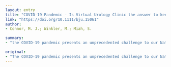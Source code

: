 ```yaml
---
layout: entry
title: "COVID-19 Pandemic - Is Virtual Urology Clinic the answer to keeping the cancer pathway moving?"
link: "https://doi.org/10.1111/bju.15061"
author:
- Connor, M. J.; Winkler, M.; Miah, S.

summary:
- "the COVID-19 pandemic presents an unprecedented challenge to our National Health Service. There will be a knee-jerk tendency to cancel all outpatient activity by NHS trusts. The need to appropriately direct all efforts towards providing emergency supportive care to those suffering will be an unmet cost to those patients who are high-risk and are already on the cancer referral pathway. This seems a pragmatic approach to reducing risk of transmission, but there will be unmet costs to those who are low-risk."

original:
- "The COVID-19 pandemic presents an unprecedented challenge to our National Health Service (NHS) (1). As the need to appropriately direct all efforts towards providing emergency supportive care to those suffering, there will be a knee-jerk tendency to cancel all outpatient activity by NHS trusts. Whilst this appears to be a pragmatic approach to reducing risk of transmission, there will be an unmet cost to those patients who are high-risk and are already on the cancer referral pathway."
---
```


